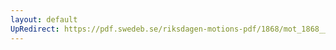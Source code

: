 ```yaml
---
layout: default
UpRedirect: https://pdf.swedeb.se/riksdagen-motions-pdf/1868/mot_1868__fk__fört/mot_1868__fk__fört_006.pdf
---
```

